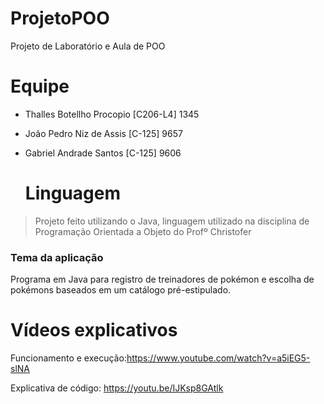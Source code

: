 # ProjetoPOO
 Projeto de Laboratório e Aula de POO

# Equipe
* Thalles Botellho Procopio [C206-L4] 1345
* João Pedro Niz de Assis [C-125] 9657
* Gabriel Andrade Santos [C-125] 9606

  # Linguagem
> Projeto feito utilizando o Java, linguagem utilizado na disciplina de Programação Orientada a Objeto do Profº Christofer


### Tema da aplicação
Programa em Java para registro de treinadores de pokémon e escolha de pokémons baseados em um catálogo pré-estipulado.

 # Vídeos explicativos
 Funcionamento e execução:https://www.youtube.com/watch?v=a5iEG5-slNA

 Explicativa de código: https://youtu.be/IJKsp8GAtlk
